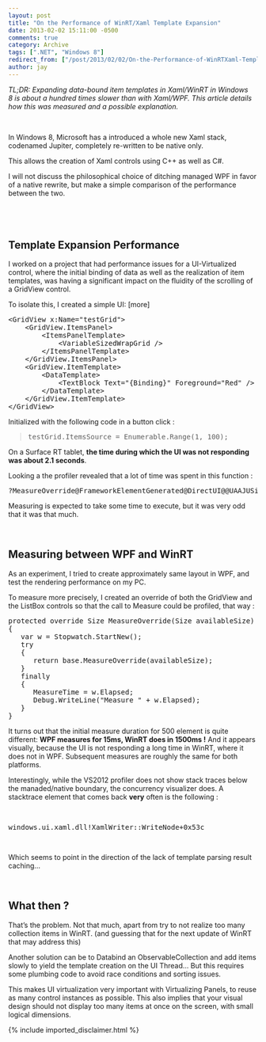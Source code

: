 ```yaml
---
layout: post
title: "On the Performance of WinRT/Xaml Template Expansion"
date: 2013-02-02 15:11:00 -0500
comments: true
category: Archive
tags: [".NET", "Windows 8"]
redirect_from: ["/post/2013/02/02/On-the-Performance-of-WinRTXaml-Template-Expansion.aspx", "/post/2013/02/02/on-the-performance-of-winrtxaml-template-expansion.aspx"]
author: jay
---
```

<!-- more -->
<p><em>TL;DR: Expanding data-bound item templates in Xaml/WinRT in Windows 8&nbsp;is about a hundred times&nbsp;slower than with Xaml/WPF. This article details how this was measured and a possible explanation.</em></p>
<p>&nbsp;</p>
<p>In Windows 8, Microsoft has a introduced a whole new Xaml stack, codenamed Jupiter, completely re-written to be native only.</p>
<p>This allows the creation of Xaml controls using C++ as well as C#.</p>
<p>I will not discuss the philosophical&nbsp;choice of ditching managed WPF in favor of a native rewrite, but make a simple comparison of the performance between the two.</p>
<h2>&nbsp;</h2>
<h2>Template Expansion Performance</h2>
<p>I worked on a project that had performance issues for a UI-Virtualized control, where the initial binding of data as well as the realization of item templates, was having a significant impact on the fluidity of the scrolling of a GridView control.</p>
<p>To isolate this, I created a simple UI: [more]&nbsp;</p>
<pre class="brush: xml">&lt;GridView x:Name="testGrid"&gt;
    &lt;GridView.ItemsPanel&gt;
        &lt;ItemsPanelTemplate&gt;
            &lt;VariableSizedWrapGrid /&gt;
        &lt;/ItemsPanelTemplate&gt;
    &lt;/GridView.ItemsPanel&gt;
    &lt;GridView.ItemTemplate&gt;
        &lt;DataTemplate&gt;
            &lt;TextBlock Text="{Binding}" Foreground="Red" /&gt;
        &lt;/DataTemplate&gt;
    &lt;/GridView.ItemTemplate&gt;
&lt;/GridView&gt;</pre>
<p>Initialized with the following code in a button click :</p>
<blockquote>
<pre class="brush: c-sharp">testGrid.ItemsSource = Enumerable.Range(1, 100);</pre>
</blockquote>
<p>On a Surface RT tablet, <strong>the time during which the UI was not responding was about 2.1 seconds</strong>.</p>
<p>Looking a the profiler revealed that a lot of time was spent in this function :</p>
<pre>?MeasureOverride@FrameworkElementGenerated@DirectUI@@UAAJUSize@Foundation@Windows@@PAU345@@Z</pre>
<p>Measuring is expected to take some time to execute, but it was very odd that it was that much.</p>
<p>&nbsp;</p>
<h2>Measuring between WPF and WinRT</h2>
<p>As an experiment, I tried to create approximately same layout in WPF, and test the rendering performance on my PC.</p>
<p>To measure more precisely, I created an override of both the GridView and the ListBox controls so that the call to Measure could be profiled, that way :</p>
<pre class="brush: c-sharp">protected override Size MeasureOverride(Size availableSize)
{
   var w = Stopwatch.StartNew();
   try 
   {             
      return base.MeasureOverride(availableSize); 
   }
   finally        
   {                 
      MeasureTime = w.Elapsed;    
      Debug.WriteLine("Measure " + w.Elapsed);         
   }       
}</pre>
<p>It turns out that the initial measure duration for 500 element is quite different: <strong>WPF measures for 15ms, WinRT does in 1500ms !</strong> And it appears visually, because the UI is not responding a long time in WinRT, where it does not in WPF. Subsequent measures are roughly the same for both platforms.</p>
<p>Interestingly, while the VS2012 profiler does not show stack traces below the manaded/native boundary, the concurrency visualizer does. A stacktrace element that comes back <strong>very</strong> often is the following :</p>
<p>&nbsp;</p>
<pre>windows.ui.xaml.dll!XamlWriter::WriteNode+0x53c</pre>
<pre>&nbsp;</pre>
<p>Which seems to point in the direction of the lack of template parsing result caching&hellip;</p>
<p>&nbsp;</p>
<h2>What then ?</h2>
<p>That&rsquo;s the problem. Not that much, apart from try to&nbsp;not realize too many collection&nbsp;items in WinRT. (and guessing that for the next update of WinRT that may address this)</p>
<p>Another solution can be to Databind an ObservableCollection and add items slowly to yield the template creation on the UI Thread... But this requires some plumbing code to avoid race conditions and sorting issues.</p>
<p>This makes UI virtualization very important with Virtualizing Panels, to reuse as many control instances as possible. This also implies that your visual design should not display too many items at once on the screen, with small logical dimensions.</p>
{% include imported_disclaimer.html %}
